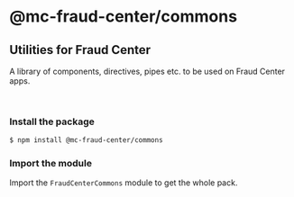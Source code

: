 # @mc-fraud-center/commons
## Utilities for Fraud Center

A library of components, directives, pipes etc. to be used on Fraud Center apps.

&nbsp;
### Install the package

```sh
$ npm install @mc-fraud-center/commons
```

### Import the module

Import the `FraudCenterCommons` module to get the whole pack.
